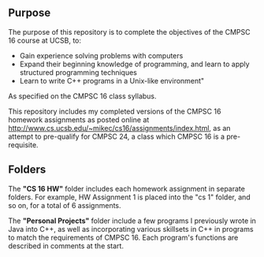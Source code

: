 ##  **Purpose**
The purpose of this repository is to complete the objectives of the CMPSC 16 course at UCSB, to:
- Gain experience solving problems with computers
- Expand their beginning knowledge of programming, and learn to apply structured programming techniques
- Learn to write C++ programs in a Unix-like environment"

As specified on the CMPSC 16 class syllabus.

This repository includes my completed versions of the CMPSC 16 homework assignments as posted online at http://www.cs.ucsb.edu/~mikec/cs16/assignments/index.html, as an attempt to pre-qualify for CMPSC 24, a class which CMPSC 16 is a pre-requisite.

## **Folders**
The **"CS 16 HW"** folder includes each homework assignment in separate folders. For example, HW Assignment 1 is placed into the "cs 1" folder, and so on, for a total of 6 assignments.

The **"Personal Projects"** folder include a few programs I previously wrote in Java into C++, as well as incorporating various skillsets in C++ in programs to match the requirements of CMPSC 16. Each program's functions are described in comments at the start.
